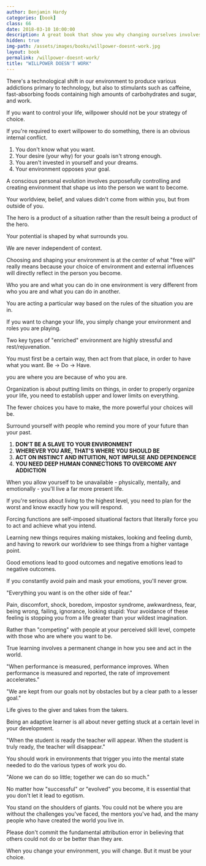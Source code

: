 ```yaml
---
author: Benjamin Hardy
categories: [book]
class: 66
date: 2018-03-10 10:00:00
description: A great book that show you why changing ourselves involves changing our environment. We have the power of choice to change our environment to align with our goals and dreams. We have to control our environment to live at our highest level, because willpower doesn't work!
hidden: true
img-path: /assets/images/books/willpower-doesnt-work.jpg
layout: book
permalink: /willpower-doesnt-work/
title: "WILLPOWER DOESN'T WORK"
---
```


There's a technological shift in our environment to produce various addictions primary to technology, but also to stimulants such as caffeine, fast-absorbing foods containing high amounts of carbohydrates and sugar, and work.

If you want to control your life, willpower should not be your strategy of choice.

If you're required to exert willpower to do something, there is an obvious internal conflict.

1. You don't know what you want.
2. Your desire (your why) for your goals isn't strong enough.
3. You aren't invested in yourself and your dreams.
4. Your environment opposes your goal.

A conscious personal evolution involves purposefully controlling and creating environment that shape us into the person we want to become.

Your worldview, belief, and values didn't come from within you, but from outside of you.

The hero is a product of a situation rather than the result being a product of the hero.

Your potential is shaped by what surrounds you.

We are never independent of context.

Choosing and shaping your environment is at the center of what "free will" really means because your choice of environment and external influences will directly reflect in the person you become.

Who you are and what you can do in one environment is very different from who you are and what you can do in another.

You are acting a particular way based on the rules of the situation you are in.

If you want to change your life, you simply change your environment and roles you are playing.

Two key types of "enriched" environment are highly stressful and rest/rejuvenation.

You must first be a certain way, then act from that place, in order to have what you want. Be -> Do -> Have.

you are where you are because of who you are.

Organization is about putting limits on things, in order to properly organize your life, you need to establish upper and lower limits on everything.

The fewer choices you have to make, the more powerful your choices will be.

Surround yourself with people who remind you more of your future than your past.

1. __DON'T BE A SLAVE TO YOUR ENVIRONMENT__
2. __WHEREVER YOU ARE, THAT'S WHERE YOU SHOULD BE__
3. __ACT ON INSTINCT AND INTUITION, NOT IMPULSE AND DEPENDENCE__
4. __YOU NEED DEEP HUMAN CONNECTIONS TO OVERCOME ANY ADDICTION__

When you allow yourself to be unavailable - physically, mentally, and emotionally - you'll live a far more present life.

If you're serious about living to the highest level, you need to plan for the worst and know exactly how you will respond.

Forcing functions are self-imposed situational factors that literally force you to act and achieve what you intend.

Learning new things requires making mistakes, looking and feeling dumb, and having to rework our worldview to see things from a higher vantage point.

Good emotions lead to good outcomes and negative emotions lead to negative outcomes.

If you constantly avoid pain and mask your emotions, you'll never grow.

"Everything you want is on the other side of fear."

Pain, discomfort, shock, boredom, impostor syndrome, awkwardness, fear, being wrong, failing, ignorance, looking stupid: Your avoidance of these feeling is stopping you from a life greater than your wildest imagination.

Rather than "competing" with people at your perceived skill level, compete with those who are where you want to be.

True learning involves a permanent change in how you see and act in the world.

"When performance is measured, performance improves. When performance is measured and reported, the rate of improvement accelerates."

"We are kept from our goals not by obstacles but by a clear path to a lesser goal."

Life gives to the giver and takes from the takers.

Being an adaptive learner is all about never getting stuck at a certain level in your development.

"When the student is ready the teacher will appear. When the student is truly ready, the teacher will disappear."

You should work in environments that trigger you into the mental state needed to do the various types of work you do.

"Alone we can do so little; together we can do so much."

No matter how "successful" or "evolved" you become, it is essential that you don't let it lead to egotism.

You stand on the shoulders of giants. You could not be where you are without the challenges you've faced, the mentors you've had, and the many people who have created the world you live in.

Please don't commit the fundamental attribution error in believing that others could not do or be better than they are.

When you change your environment, you will change. But it must be your choice.